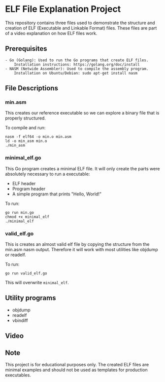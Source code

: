 # ELF File Explanation Project

This repository contains three files used to demonstrate the structure and creation of ELF (Executable and Linkable Format) files. These files are part of a video explanation on how ELF files work.

## Prerequisites

    - Go (Golang): Used to run the Go programs that create ELF files.
        Installation instructions: https://golang.org/doc/install
    - NASM (Netwide Assembler): Used to compile the assembly program.
        Installation on Ubuntu/Debian: sudo apt-get install nasm



## File Descriptions

### min.asm

This creates our reference executable so we can explore a binary file that is properly structured.

To compile and run:
```
nasm -f elf64 -o min.o min.asm
ld -o min_asm min.o
./min_asm
```

### minimal_elf.go

This Go program creates a minimal ELF file. It will only create the parts were absolutely necessary to run a executable:
- ELF header
- Program header
- A simple program that prints "Hello, World!"

To run:
```
go run min.go
chmod +x minimal_elf
./minimal_elf
```


### valid_elf.go

This is  creates an almost valid elf file by copying the structure from the min.asm nasm output.  Therefore it will work with most utilities like objdump or readelf.

To run:
```
go run valid_elf.go
```
This will overwrite `minimal_elf`.

## Utility programs

- objdump
- readelf
- vbindiff


## Video



## Note

This project is for educational purposes only. The created ELF files are minimal examples and should not be used as templates for production executables.